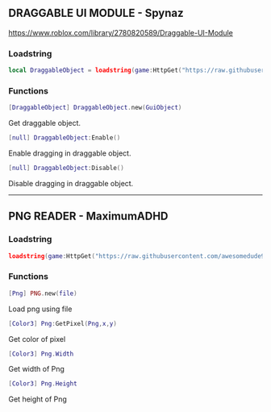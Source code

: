 ## DRAGGABLE UI MODULE - Spynaz
https://www.roblox.com/library/2780820589/Draggable-UI-Module

### Loadstring
```lua
local DraggableObject = loadstring(game:HttpGet("https://raw.githubusercontent.com/awesomedude939/roblox-scr/main/repost/drag.lua"))()
```

### Functions
```lua
[DraggableObject] DraggableObject.new(GuiObject)
```
Get draggable object.

```lua
[null] DraggableObject:Enable()
```
Enable dragging in draggable object.

```lua
[null] DraggableObject:Disable()
```
Disable dragging in draggable object.

------------------------------------------------------------

## PNG READER - MaximumADHD

### Loadstring

```lua
loadstring(game:HttpGet("https://raw.githubusercontent.com/awesomedude939/roblox-scr/main/repost/png_reader.lua"))()
```

### Functions
```lua
[Png] PNG.new(file)
```
Load png using file

```lua
[Color3] Png:GetPixel(Png,x,y)
```
Get color of pixel

```lua
[Color3] Png.Width
```
Get width of Png

```lua
[Color3] Png.Height
```
Get height of Png
